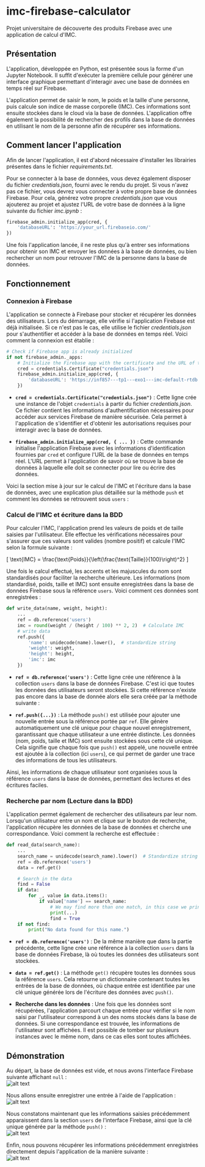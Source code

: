 # imc-firebase-calculator
Projet universitaire de découverte des produits Firebase avec une application de calcul d'IMC.

## Présentation
L'application, développée en Python, est présentée sous la forme d'un Jupyter Notebook. Il suffit d'exécuter la première cellule pour générer une interface graphique permettant d'interagir avec une base de données en temps réel sur Firebase.  

L'application permet de saisir le nom, le poids et la taille d'une personne, puis calcule son indice de masse corporelle (IMC). Ces informations sont ensuite stockées dans le cloud via la base de données. L'application offre également la possibilité de rechercher des profils dans la base de données en utilisant le nom de la personne afin de récupérer ses informations.

## Comment lancer l'application
Afin de lancer l'application, il est d'abord nécessaire d'installer les librairies présentes dans le fichier *requirements.txt*.

Pour se connecter à la base de données, vous devez également disposer du fichier *credentials.json*, fourni avec le rendu du projet. Si vous n'avez pas ce fichier, vous devrez vous connecter à votre propre base de données Firebase. Pour cela, générez votre propre *credentials.json* que vous ajouterez au projet et ajustez l'URL de votre base de données à la ligne suivante du fichier *imc.ipynb* :

```python
firebase_admin.initialize_app(cred, {
    'databaseURL': 'https://your_url.firebaseio.com/'
})
```

Une fois l'application lancée, il ne reste plus qu'à entrer ses informations pour obtenir son IMC et envoyer les données à la base de données, ou bien rechercher un nom pour retrouver l'IMC de la personne dans la base de données.

## Fonctionnement
### Connexion à Firebase

L'application se connecte à Firebase pour stocker et récupérer les données des utilisateurs. Lors du démarrage, elle vérifie si l'application Firebase est déjà initialisée. Si ce n'est pas le cas, elle utilise le fichier *credentials.json* pour s'authentifier et accéder à la base de données en temps réel. Voici comment la connexion est établie :

```python
# Check if Firebase app is already initialized
if not firebase_admin._apps:
    # Initialize the Firebase app with the certificate and the URL of the Realtime Database
    cred = credentials.Certificate("credentials.json")
    firebase_admin.initialize_app(cred, {
        'databaseURL': 'https://inf857---tp1---exo1---imc-default-rtdb.firebaseio.com/'
    })
```

- **`cred = credentials.Certificate("credentials.json")`** : Cette ligne crée une instance de l'objet `credentials` à partir du fichier *credentials.json*. Ce fichier contient les informations d'authentification nécessaires pour accéder aux services Firebase de manière sécurisée. Cela permet à l'application de s'identifier et d'obtenir les autorisations requises pour interagir avec la base de données.

- **`firebase_admin.initialize_app(cred, { ... })`** : Cette commande initialise l'application Firebase avec les informations d'identification fournies par `cred` et configure l'URL de la base de données en temps réel. L'URL permet à l'application de savoir où se trouve la base de données à laquelle elle doit se connecter pour lire ou écrire des données. 


Voici la section mise à jour sur le calcul de l'IMC et l'écriture dans la base de données, avec une explication plus détaillée sur la méthode `push` et comment les données se retrouvent sous `users` :

### Calcul de l'IMC et écriture dans la BDD

Pour calculer l'IMC, l'application prend les valeurs de poids et de taille saisies par l'utilisateur. Elle effectue les vérifications nécessaires pour s'assurer que ces valeurs sont valides (nombre positif) et calcule l'IMC selon la formule suivante : 

\[
\text{IMC} = \frac{\text{Poids}}{\left(\frac{\text{Taille}}{100}\right)^2}
\]

Une fois le calcul effectué, les accents et les majuscules du nom sont standardisés pour faciliter la recherche ultérieure. Les informations (nom standardisé, poids, taille et IMC) sont ensuite enregistrées dans la base de données Firebase sous la référence `users`. Voici comment ces données sont enregistrées :

```python
def write_data(name, weight, height):
    ...
    ref = db.reference('users')
    imc = round(weight / (height / 100) ** 2, 2)  # Calculate IMC
    # write data
    ref.push({
        'name': unidecode(name).lower(),  # standardize string
        'weight': weight,
        'height': height,
        'imc': imc
    })
```

- **`ref = db.reference('users')`** : Cette ligne crée une référence à la collection `users` dans la base de données Firebase. C'est ici que toutes les données des utilisateurs seront stockées. Si cette référence n'existe pas encore dans la base de donnée alors elle sera créée par la méthode suivante :

- **`ref.push({...})`** : La méthode `push()` est utilisée pour ajouter une nouvelle entrée sous la référence portée par `ref`. Elle génère automatiquement une clé unique pour chaque nouvel enregistrement, garantissant que chaque utilisateur a une entrée distincte. Les données (nom, poids, taille et IMC) sont ensuite stockées sous cette clé unique. Cela signifie que chaque fois que `push()` est appelé, une nouvelle entrée est ajoutée à la collection (ici `users`), ce qui permet de garder une trace des informations de tous les utilisateurs.

Ainsi, les informations de chaque utilisateur sont organisées sous la référence `users` dans la base de données, permettant des lectures et des écritures faciles.

### Recherche par nom (Lecture dans la BDD)

L'application permet également de rechercher des utilisateurs par leur nom. Lorsqu'un utilisateur entre un nom et clique sur le bouton de recherche, l'application récupère les données de la base de données et cherche une correspondance. Voici comment la recherche est effectuée :

```python
def read_data(search_name):
    ...
    search_name = unidecode(search_name).lower()  # Standardize string
    ref = db.reference('users')
    data = ref.get()

    # Search in the data
    find = False
    if data:
        for _, value in data.items():
            if value['name'] == search_name:
                # We may find more than one match, in this case we print all of them
                print(...)
                find = True
    if not find:
        print("No data found for this name.")
```

- **`ref = db.reference('users')`** : De la même manière que dans la partie précédente, cette ligne crée une référence à la collection `users` dans la base de données Firebase, là où toutes les données des utilisateurs sont stockées.

- **`data = ref.get()`** : La méthode `get()` récupère toutes les données sous la référence `users`. Cela retourne un dictionnaire contenant toutes les entrées de la base de données, où chaque entrée est identifiée par une clé unique générée lors de l'écriture des données avec `push()`. 

- **Recherche dans les données** : Une fois que les données sont récupérées, l'application parcourt chaque entrée pour vérifier si le nom saisi par l'utilisateur correspond à un des noms stockés dans la base de données. Si une correspondance est trouvée, les informations de l'utilisateur sont affichées. Il est possible de tomber sur plusieurs instances avec le même nom, dans ce cas elles sont toutes affichées.

## Démonstration
Au départ, la base de données est vide, et nous avons l'interface Firebase suivante affichant `null` :  
![alt text](assets/image1.png)  

Nous allons ensuite enregistrer une entrée à l'aide de l'application :  
![alt text](assets/image2.png)  

Nous constatons maintenant que les informations saisies précédemment apparaissent dans la section `users` de l'interface Firebase, ainsi que la clé unique générée par la méthode `push()` :  
![alt text](assets/image3.png)  

Enfin, nous pouvons récupérer les informations précédemment enregistrées directement depuis l'application de la manière suivante :  
![alt text](assets/image4.png)  
